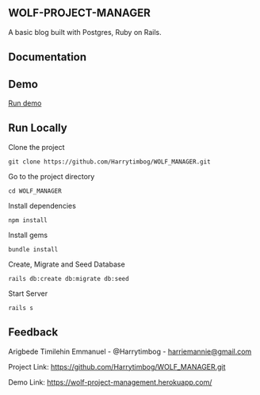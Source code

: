 ## WOLF-PROJECT-MANAGER
A basic blog built with Postgres, Ruby on Rails.

## Documentation     

## Demo    

[Run demo](https://wolf-project-management.herokuapp.com/)

## Run Locally   

Clone the project

``` console
git clone https://github.com/Harrytimbog/WOLF_MANAGER.git
```

Go to the project directory

``` console
cd WOLF_MANAGER
```

Install dependencies

``` console
npm install
```

Install gems

``` console
bundle install
```

Create, Migrate and Seed Database

``` console
rails db:create db:migrate db:seed
```

Start Server

``` console
rails s
```

## Feedback  

Arigbede Timilehin Emmanuel - @Harrytimbog - harriemannie@gmail.com

Project Link: https://github.com/Harrytimbog/WOLF_MANAGER.git

Demo Link: https://wolf-project-management.herokuapp.com/
